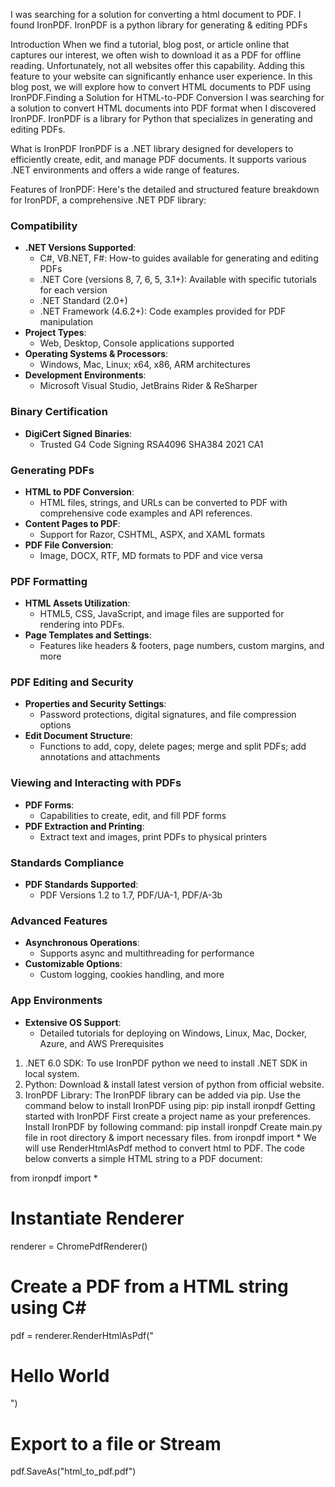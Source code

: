 I was searching for a  solution for converting a html document to PDF.  I found IronPDF. IronPDF is a python library for generating  & editing PDFs

Introduction 
 When we find a tutorial, blog post, or article online that captures our interest, we often wish to download it as a PDF for offline reading. Unfortunately, not all websites offer this capability. Adding this feature to your website can significantly enhance user experience. In this blog post, we will explore how to convert HTML documents to PDF using IronPDF.Finding a Solution for HTML-to-PDF Conversion I was searching for a solution to convert HTML documents into PDF format when I discovered IronPDF. IronPDF is a library for Python that specializes in generating and editing PDFs.

What is IronPDF
IronPDF is a .NET library designed for developers to efficiently create, edit, and manage PDF documents. It supports various .NET environments and offers a wide range of features.

Features of IronPDF:
Here's the detailed and structured feature breakdown for IronPDF, a comprehensive .NET PDF library:
### Compatibility
- **.NET Versions Supported**:
  - C#, VB.NET, F#: How-to guides available for generating and editing PDFs
  - .NET Core (versions 8, 7, 6, 5, 3.1+): Available with specific tutorials for each version
  - .NET Standard (2.0+)
  - .NET Framework (4.6.2+): Code examples provided for PDF manipulation
- **Project Types**:
  - Web, Desktop, Console applications supported
- **Operating Systems & Processors**:
  - Windows, Mac, Linux; x64, x86, ARM architectures
- **Development Environments**:
  - Microsoft Visual Studio, JetBrains Rider & ReSharper

### Binary Certification
- **DigiCert Signed Binaries**:
  - Trusted G4 Code Signing RSA4096 SHA384 2021 CA1

### Generating PDFs
- **HTML to PDF Conversion**:
  - HTML files, strings, and URLs can be converted to PDF with comprehensive code examples and API references.
- **Content Pages to PDF**:
  - Support for Razor, CSHTML, ASPX, and XAML formats
- **PDF File Conversion**:
  - Image, DOCX, RTF, MD formats to PDF and vice versa

### PDF Formatting
- **HTML Assets Utilization**:
  - HTML5, CSS, JavaScript, and image files are supported for rendering into PDFs.
- **Page Templates and Settings**:
  - Features like headers & footers, page numbers, custom margins, and more

### PDF Editing and Security
- **Properties and Security Settings**:
  - Password protections, digital signatures, and file compression options
- **Edit Document Structure**:
  - Functions to add, copy, delete pages; merge and split PDFs; add annotations and attachments

### Viewing and Interacting with PDFs
- **PDF Forms**:
  - Capabilities to create, edit, and fill PDF forms
- **PDF Extraction and Printing**:
  - Extract text and images, print PDFs to physical printers

### Standards Compliance
- **PDF Standards Supported**:
  - PDF Versions 1.2 to 1.7, PDF/UA-1, PDF/A-3b

### Advanced Features
- **Asynchronous Operations**:
  - Supports async and multithreading for performance
- **Customizable Options**:
  - Custom logging, cookies handling, and more

### App Environments
- **Extensive OS Support**:
  - Detailed tutorials for deploying on Windows, Linux, Mac, Docker, Azure, and AWS
Prerequisites 
1) .NET 6.0 SDK: To use IronPDF python we need to install .NET SDK in local system.
2) Python: Download & install latest version of python from official website.
3) IronPDF Library:  The IronPDF library can be added via pip. Use the command below to install IronPDF using pip:
pip install ironpdf
Getting started with IronPDF
First create a project name as your preferences. Install IronPDF by following command:
pip install ironpdf
Create main.py file in root directory & import necessary files.
from ironpdf import *
We will use RenderHtmlAsPdf method to convert html to PDF.
The code below converts a simple HTML string to a PDF document:

 
from ironpdf import *

# Instantiate Renderer
renderer = ChromePdfRenderer()

# Create a PDF from a HTML string using C#
pdf = renderer.RenderHtmlAsPdf("<h1>Hello World</h1>")

# Export to a file or Stream
pdf.SaveAs("html_to_pdf.pdf")

